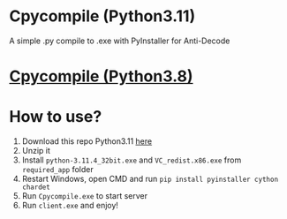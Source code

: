 # Cpycompile (Python3.11)
A simple .py compile to .exe with PyInstaller for Anti-Decode

# [Cpycompile (Python3.8)](https://github.com/KhanhNguyen9872/Cpycompile/tree/main)

# How to use?
1. Download this repo Python3.11 [here](https://github.com/KhanhNguyen9872/Cpycompile/archive/refs/heads/python3.11.zip)
2. Unzip it
3. Install `python-3.11.4_32bit.exe` and `VC_redist.x86.exe` from `required_app` folder
4. Restart Windows, open CMD and run `pip install pyinstaller cython chardet`
5. Run `Cpycompile.exe` to start server
6. Run `client.exe` and enjoy!
